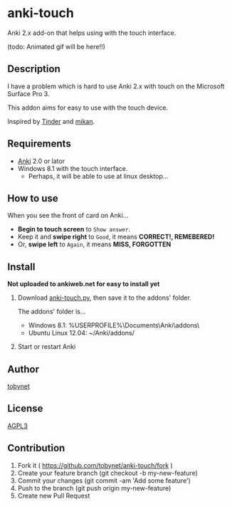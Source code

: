 anki-touch
==========

Anki 2.x add-on that helps using with the touch interface.

(todo: Animated gif will be here!!)


## Description

I have a problem which is hard to use Anki 2.x with touch on the Microsoft Surface Pro 3.

This addon aims for easy to use with the touch device.

Inspired by [Tinder] and [mikan].


## Requirements

* [Anki] 2.0 or lator
* Windows 8.1 with the touch interface.
    * Perhaps, it will be able to use at linux desktop...


## How to use

When you see the front of card on Anki...

* **Begin to touch screen** to `Show answer`.
* Keep it and **swipe right** to `Good`, it means **CORRECT!, REMEBERED!**
* Or, **swipe left** to `Again`, it means **MISS, FORGOTTEN**


## Install

**Not uploaded to ankiweb.net for easy to install yet** 


1. Download [anki-touch.py], then save it to the addons' folder.

    The addons' folder is...

    * Windows 8.1: %USERPROFILE%\Documents\Anki\addons\
    * Ubuntu Linux 12.04: ~/Anki/addons/

2. Start or restart Anki


## Author

[tobynet](https://github.com/tobynet/)


## License

[AGPL3](https://github.com/tobynet/anki-touch/blob/master/LICENSE)

## Contribution

1. Fork it ( https://github.com/tobynet/anki-touch/fork )
2. Create your feature branch (git checkout -b my-new-feature)
3. Commit your changes (git commit -am 'Add some feature')
4. Push to the branch (git push origin my-new-feature)
5. Create new Pull Request


[Anki]: http://ankisrs.net/
[Tinder]: http://www.gotinder.com/
[mikan]: http://www.youtube.com/watch?v=5ujG-0zrtrw
[anki-touch.py]: https://raw.githubusercontent.com/tobynet/anki-touch/master/anki-touch.py

